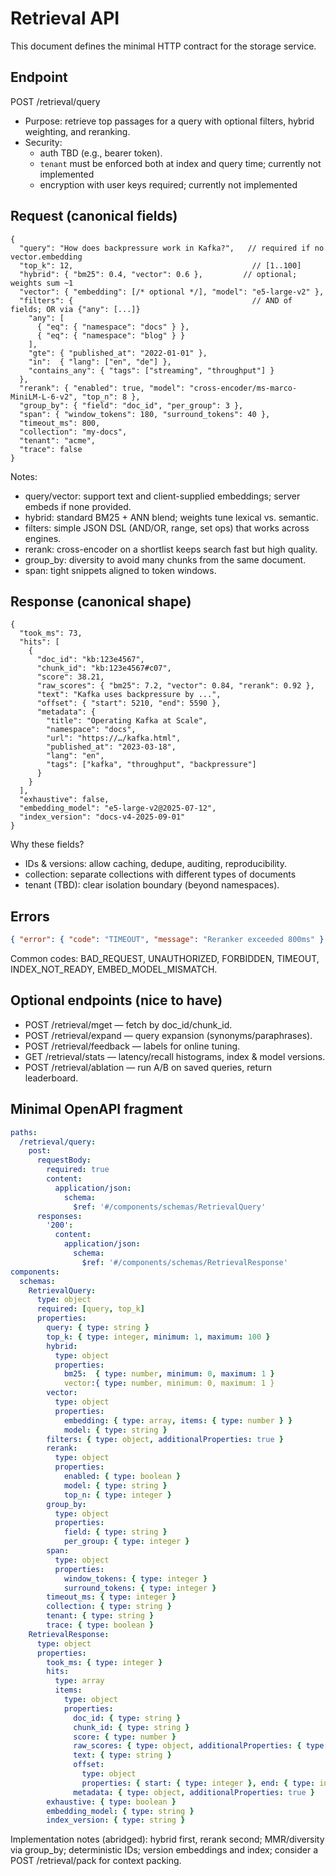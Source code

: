 # Retrieval API

This document defines the minimal HTTP contract for the storage service.

## Endpoint

POST /retrieval/query

- Purpose: retrieve top passages for a query with optional filters, hybrid weighting, and reranking.
- Security:
  - auth TBD (e.g., bearer token).
  - `tenant` must be enforced both at index and query time; currently not implemented
  - encryption with user keys required; currently not implemented

## Request (canonical fields)

```jsonc
{
  "query": "How does backpressure work in Kafka?",   // required if no vector.embedding
  "top_k": 12,                                        // [1..100]
  "hybrid": { "bm25": 0.4, "vector": 0.6 },         // optional; weights sum ~1
  "vector": { "embedding": [/* optional */], "model": "e5-large-v2" },
  "filters": {                                        // AND of fields; OR via {"any": [...]}
    "any": [
      { "eq": { "namespace": "docs" } },
      { "eq": { "namespace": "blog" } }
    ],
    "gte": { "published_at": "2022-01-01" },
    "in":  { "lang": ["en", "de"] },
    "contains_any": { "tags": ["streaming", "throughput"] }
  },
  "rerank": { "enabled": true, "model": "cross-encoder/ms-marco-MiniLM-L-6-v2", "top_n": 8 },
  "group_by": { "field": "doc_id", "per_group": 3 },
  "span": { "window_tokens": 180, "surround_tokens": 40 },
  "timeout_ms": 800,
  "collection": "my-docs",
  "tenant": "acme",
  "trace": false
}
```

Notes:

- query/vector: support text and client-supplied embeddings; server embeds if none provided.
- hybrid: standard BM25 + ANN blend; weights tune lexical vs. semantic.
- filters: simple JSON DSL (AND/OR, range, set ops) that works across engines.
- rerank: cross-encoder on a shortlist keeps search fast but high quality.
- group_by: diversity to avoid many chunks from the same document.
- span: tight snippets aligned to token windows.

## Response (canonical shape)

```jsonc
{
  "took_ms": 73,
  "hits": [
    {
      "doc_id": "kb:123e4567",
      "chunk_id": "kb:123e4567#c07",
      "score": 38.21,
      "raw_scores": { "bm25": 7.2, "vector": 0.84, "rerank": 0.92 },
      "text": "Kafka uses backpressure by ...",
      "offset": { "start": 5210, "end": 5590 },
      "metadata": {
        "title": "Operating Kafka at Scale",
        "namespace": "docs",
        "url": "https://…/kafka.html",
        "published_at": "2023-03-18",
        "lang": "en",
        "tags": ["kafka", "throughput", "backpressure"]
      }
    }
  ],
  "exhaustive": false,
  "embedding_model": "e5-large-v2@2025-07-12",
  "index_version": "docs-v4-2025-09-01"
}
```

Why these fields?

- IDs & versions: allow caching, dedupe, auditing, reproducibility.
- collection: separate collections with different types of documents
- tenant (TBD): clear isolation boundary (beyond namespaces).

## Errors

```json
{ "error": { "code": "TIMEOUT", "message": "Reranker exceeded 800ms" } }
```

Common codes: BAD_REQUEST, UNAUTHORIZED, FORBIDDEN, TIMEOUT, INDEX_NOT_READY, EMBED_MODEL_MISMATCH.

## Optional endpoints (nice to have)

- POST /retrieval/mget — fetch by doc_id/chunk_id.
- POST /retrieval/expand — query expansion (synonyms/paraphrases).
- POST /retrieval/feedback — labels for online tuning.
- GET  /retrieval/stats — latency/recall histograms, index & model versions.
- POST /retrieval/ablation — run A/B on saved queries, return leaderboard.

## Minimal OpenAPI fragment

```yaml
paths:
  /retrieval/query:
    post:
      requestBody:
        required: true
        content:
          application/json:
            schema:
              $ref: '#/components/schemas/RetrievalQuery'
      responses:
        '200':
          content:
            application/json:
              schema:
                $ref: '#/components/schemas/RetrievalResponse'
components:
  schemas:
    RetrievalQuery:
      type: object
      required: [query, top_k]
      properties:
        query: { type: string }
        top_k: { type: integer, minimum: 1, maximum: 100 }
        hybrid:
          type: object
          properties:
            bm25:  { type: number, minimum: 0, maximum: 1 }
            vector:{ type: number, minimum: 0, maximum: 1 }
        vector:
          type: object
          properties:
            embedding: { type: array, items: { type: number } }
            model: { type: string }
        filters: { type: object, additionalProperties: true }
        rerank:
          type: object
          properties:
            enabled: { type: boolean }
            model: { type: string }
            top_n: { type: integer }
        group_by:
          type: object
          properties:
            field: { type: string }
            per_group: { type: integer }
        span:
          type: object
          properties:
            window_tokens: { type: integer }
            surround_tokens: { type: integer }
        timeout_ms: { type: integer }
        collection: { type: string }
        tenant: { type: string }
        trace: { type: boolean }
    RetrievalResponse:
      type: object
      properties:
        took_ms: { type: integer }
        hits:
          type: array
          items:
            type: object
            properties:
              doc_id: { type: string }
              chunk_id: { type: string }
              score: { type: number }
              raw_scores: { type: object, additionalProperties: { type: number } }
              text: { type: string }
              offset:
                type: object
                properties: { start: { type: integer }, end: { type: integer } }
              metadata: { type: object, additionalProperties: true }
        exhaustive: { type: boolean }
        embedding_model: { type: string }
        index_version: { type: string }
```

Implementation notes (abridged): hybrid first, rerank second; MMR/diversity via group_by; deterministic IDs; version embeddings and index; consider a POST /retrieval/pack for context packing.
